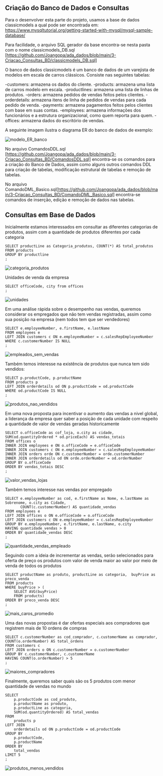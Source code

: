 ## Criação do Banco de Dados e Consultas

Para o desenvolver esta parte do projeto, usamos a base de dados classicmodels a qual pode ser encontrada em: https://www.mysqltutorial.org/getting-started-with-mysql/mysql-sample-database/ 

Para facilidade, o arquivo SQL gerador da base encontra-se nesta pasta com o nome classicmodels_DB.sql [https://github.com/Joangopa/ada_dados/blob/main/3-Criacao_Consultas_BD/classicmodels_DB.sql]


O banco de dados classicmodels é um banco de dados de um varejista de modelos em escala de carros clássicos.
Consiste nas seguintes tabelas:

-customers: armazena os dados do cliente.
-products: armazena uma lista de carros modelo em escala.
-productlines: armazena uma lista de linhas de produtos.
-orders: armazena pedidos de vendas feitos pelos clientes.
-orderdetails: armazena itens de linha de pedidos de vendas para cada pedido de venda.
-payments: armazena pagamentos feitos pelos clientes com base em suas contas.
-employees:  armazena informações dos funcionários e a estrutura organizacional, como quem reporta para quem.
-offices: armazena dados do escritório de vendas.


A seguinte imagem ilustra o diagrama ER do banco de dados de exemplo:

![modelo_ER_banco](https://github.com/Joangopa/ada_dados/blob/main/3-Criacao_Consultas_BD/modelo_ER_classicmodels.png)

No arquivo ComandosDDL.sql [https://github.com/Joangopa/ada_dados/blob/main/3-Criacao_Consultas_BD/ComandosDDL.sql] encontra-se os comandos para a criação do Banco de Dados, assim como alguns outros comandos DDL para criação de tabelas, modificação estrutural de tabelas e remoção de tabelas.
 
No arquivo  ComandoDML_Basico.sql[https://github.com/Joangopa/ada_dados/blob/main/3-Criacao_Consultas_BD/ComandoDML_Basico.sql] encontra-se comandos de inserção, edição e remoção de dados nas tabelas.


## Consultas em Base de Dados

Inicialmente estamos interessados em consultar as diferentes categorias de produtos, assim com a quantidade de produtos diferentes por cada categoria
```
SELECT productLine as Categoria_produtos, COUNT(*) AS total_produtos
FROM products
GROUP BY productline
;
```
![categoria_produtos](https://github.com/Joangopa/ada_dados/blob/main/3-Criacao_Consultas_BD/resultados_consultas/categoria_produtos.png)

Unidades de venda da empresa
```
SELECT officeCode, city from offices
;
```
![unidades](https://github.com/Joangopa/ada_dados/blob/main/3-Criacao_Consultas_BD/resultados_consultas/lojas.png)

Em uma análise rápida sobre o desempenho nas vendas, queremos considerar os empregados que não tem vendas registradas, assim como sua posição na empresa (nem todos tem que ser vendedores)
```
SELECT e.employeeNumber, e.firstName, e.lastName
FROM employees e
LEFT JOIN customers c ON e.employeeNumber = c.salesRepEmployeeNumber
WHERE c.customerNumber IS NULL
;
```
![empleados_sem_vendas](https://github.com/Joangopa/ada_dados/blob/main/3-Criacao_Consultas_BD/resultados_consultas/empleados_semVendas.png)


Também temos interesse na existência de produtos que nunca tem sido vendidos: 
``` 
SELECT p.productCode, p.productName
FROM products p
LEFT JOIN orderdetails od ON p.productCode = od.productCode
WHERE od.productCode IS NULL
;
```
![produtos_nao_vendidos](https://github.com/Joangopa/ada_dados/blob/main/3-Criacao_Consultas_BD/resultados_consultas/produto_sem_vendas.png)


Em uma nova proposta para incentivar o aumento das vendas a nivel global, a liderança da empresa quer saber a posição de cada unidade com respeito a quantidade de valor de vendas geradas historicamente
```
SELECT o.officeCode as cof_loja, o.city as cidade, SUM(od.quantityOrdered * od.priceEach) AS vendas_totais
FROM offices o
INNER JOIN employees e ON o.officeCode = e.officeCode
INNER JOIN customers c ON e.employeeNumber = c.salesRepEmployeeNumber
INNER JOIN orders orde ON c.customerNumber = orde.customerNumber
INNER JOIN orderdetails od ON orde.orderNumber = od.orderNumber
GROUP BY o.officeCode
ORDER BY vendas_totais DESC
;
```
![valor_vendas_lojas](https://github.com/Joangopa/ada_dados/blob/main/3-Criacao_Consultas_BD/resultados_consultas/vendas_lojas.png)



Também temos interesse nas vendas por empregado
```
SELECT e.employeeNumber as cod, e.firstName as Nome, e.lastName as Sobrenome, o.city as Cidade,
       COUNT(c.customerNumber) AS quantidade_vendas
FROM employees e
LEFT JOIN offices o ON e.officeCode = o.officeCode
LEFT JOIN customers c ON e.employeeNumber = c.salesRepEmployeeNumber
GROUP BY e.employeeNumber, e.firstName, e.lastName, o.city
HAVING quantidade_vendas > 0
ORDER BY quantidade_vendas DESC 
;
```
![quantidade_vendas_empleado](https://github.com/Joangopa/ada_dados/blob/main/3-Criacao_Consultas_BD/resultados_consultas/quantidade_vendas_empleado.png)



Seguindo com a ideia de incrementar as vendas, serão selecionados para oferta de preço os produtos com valor de venda maior ao valor por meio de venda de todos os produtos
```
SELECT productName as produto, productLine as categoria,  buyPrice as preco_venda
FROM products
WHERE buyPrice > (
    SELECT AVG(buyPrice) 
    FROM products)
ORDER BY preco_venda DESC
;
```
![mais_caros_promedio](https://github.com/Joangopa/ada_dados/blob/main/3-Criacao_Consultas_BD/resultados_consultas/mais_caros_promedio.png)


Uma das novas propostas é dar ofertas especiais aos compradores que registrem mais de 10 ordens de compras
```
SELECT c.customerNumber as cod_comprador, c.customerName as comprador, COUNT(o.orderNumber) AS total_ordens
FROM customers c
LEFT JOIN orders o ON c.customerNumber = o.customerNumber
GROUP BY c.customerNumber, c.customerName
HAVING COUNT(o.orderNumber) > 5
;
```
![maiores_compradores](https://github.com/Joangopa/ada_dados/blob/main/3-Criacao_Consultas_BD/resultados_consultas/maiores_compradores.png)



Finalmente, queremos saber quais são os 5 produtos com menor quantidade de vendas no mundo
```
SELECT 
    p.productCode as cod_produto, 
    p.productName as produto,
    p.productLine as categoria,
    SUM(od.quantityOrdered) AS total_vendas
FROM 
    products p
LEFT JOIN 
    orderdetails od ON p.productCode = od.productCode
GROUP BY 
    p.productCode, 
    p.productName
ORDER BY 
    total_vendas
LIMIT 5
;
```
![produtos_menos_vendidos](https://github.com/Joangopa/ada_dados/blob/main/3-Criacao_Consultas_BD/resultados_consultas/produtos_menos_vendidos.png)
